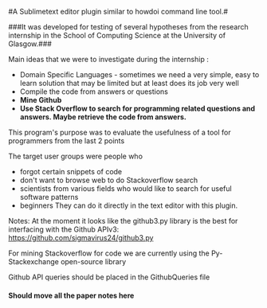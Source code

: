 #A Sublimetext editor plugin similar to howdoi command line tool.# 

###It was developed for testing of several hypotheses from the research internship in the School of Computing Science at the University of Glasgow.###


Main ideas that we were to investigate during the internship :
- Domain Specific Languages - sometimes we need a very simple, easy to learn solution that may be limited but at least does its job very well
- Compile the code from answers or questions
- **Mine Github**
- **Use Stack Overflow to search for programming related questions and answers. Maybe retrieve the code from answers.**

This program's purpose was to evaluate the usefulness of a tool for programmers from the last 2 points
 
The target user groups were people who
- forgot certain snippets of code
- don't want to browse web to do Stackoverflow search
- scientists from various fields who would like to search for useful software patterns
- beginners
They can do it directly in the text editor with this plugin.

Notes:
At the moment it looks like the github3.py library is the best for interfacing with the Github APIv3:
https://github.com/sigmavirus24/github3.py

For mining Stackoverflow for code we are currently using the Py-Stackexchange open-source library

Github API queries should be placed in the GithubQueries file

<h4>Should move all the paper notes here</h4>
